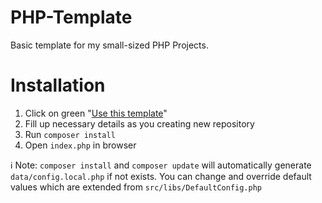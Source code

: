 # PHP-Template

Basic template for my small-sized PHP Projects.

# Installation

1. Click on green "[Use this template](https://github.com/DJTommek/php-template/generate)"
1. Fill up necessary details as you creating new repository
1. Run `composer install`
1. Open `index.php` in browser

ℹ Note: `composer install` and `composer update` will automatically generate `data/config.local.php` if not exists. You can change and override default values which are extended from `src/libs/DefaultConfig.php`
